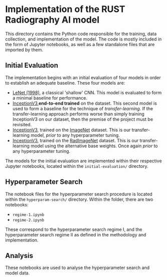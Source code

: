 # Implementation of the RUST Radiography AI model

This directory contains the Python code responsible for the training, data collection, and implementation of the model. The code is mostly included in the form of Jupyter notebooks, as well as a few standalone files that are imported by them.

## Initial Evaluation

The implementation begins with an initial evaluation of four models in order to establish an adequate baseline. These four models are:

* [LeNet (1998)](https://en.wikipedia.org/wiki/LeNet), a classical 'shallow' CNN. This model is evaluated to form a minimal baseline for performance.
* [InceptionV3](https://en.wikipedia.org/wiki/Inceptionv3),**end-to-end trained** on the dataset. This second model is used to form a baseline for the technique of *transfer-learning*. If the transfer-learning approach performs worse than simply training InceptionV3 on our dataset, then the premise of the project must be revisited.
* [InceptionV3](https://en.wikipedia.org/wiki/Inceptionv3), trained on the [ImageNet](https://en.wikipedia.org/wiki/ImageNet) dataset. This is our transfer-learning model, *prior* to any hyperparameter tuning.
* [InceptionV3](https://en.wikipedia.org/wiki/Inceptionv3), trained on the [RadImageNet](https://www.radimagenet.com/) dataset. This is our transfer-learning model using the alternative base weights. Once again *prior* to any hyperparameter tuning.

The models for the initial evaluation are implemented within their respective Jupyter notebooks, located within the `initial-evaluation/` directory.

## Hyperparameter Search

The notebook files for the hyperparameter search procedure is located within the `hyperparam-search/` directory. Within the folder, there are two notebooks:

* `regime-1.ipynb`
* `regime-2.ipynb`

These correspond to the hyperparameter search regime I, and the hyperparameter search regime II as defined in the methodology and implementation.

## Analysis

These notebooks are used to analyse the hyperparameter search and model data.